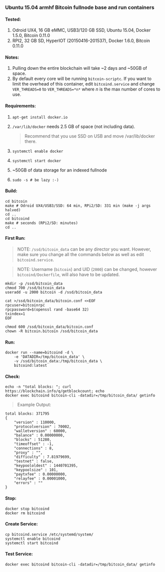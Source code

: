 ### Ubuntu 15.04 armhf Bitcoin fullnode base and run containers

#### Tested:

1. Odroid UX4, 16 GB eMMC, USB3/120 GB SSD, Ubuntu 15.04, Docker 1.5.0, Bitcoin 0.11.0
1. RPI2, 32 GB SD, HyperIOT (20150416-201537), Docker 1.6.0, Bitcoin 0.11.0

#### Notes:

1. Pulling down the entire blockchain will take ~2 days and ~50GB of space.
1. By default every core will be running `bitcoin-scriptc`.  If you want to limit the overhead of this container, edit `bitcoind.service` and change `VER_THREADS=0` to `VER_THREADS=*n*` where *n* is the max number of cores to use.

#### Requirements:

1. `apt-get install docker.io`
1. `/var/lib/docker` needs 2.5 GB of space (not including data).

	> Recommend that you use SSD on USB and move /var/lib/docker there.
1. `systemctl enable docker`
1. `systemctl start docker`
1. ~50GB of data storage for an indexed fullnode
1. `sudo -s # be lazy :-)`

#### Build:

```
cd bitcoin
make # Odroid UX4/USB3/SSD: 64 min, RPi2/SD: 331 min (make -j args halved)
cd ..
cd bitcoind
make # seconds (RPi2/SD: minutes)
cd ..
```

#### First Run:

> NOTE: `/ssd/bitcoin_data` can be any director you want.  However, make sure you change all the commands below as well as edit `bitcoind.service`.

> NOTE: Username (`bitcoin`) and UID (`2000`) can be changed, however `bitcoind/Dockerfile`, will also have to be updated.

```
mkdir -p /ssd/bitcoin_data
chmod 700 /ssd/bitcoin_data
useradd -u 2000 bitcoin -d /ssd/bitcoin_data

cat >/ssd/bitcoin_data/bitcoin.conf <<EOF
rpcuser=bitcoinrpc
rpcpassword=$(openssl rand -base64 32)
txindex=1
EOF

chmod 600 /ssd/bitcoin_data/bitcoin.conf
chown -R bitcoin.bitcoin /ssd/bitcoin_data
```

#### Run:

```
docker run --name=bitcoind -d \
    -e 'DATADIR=/tmp/bitcoin_data' \
    -v /ssd/bitcoin_data:/tmp/bitcoin_data \
    bitcoind:latest
```

#### Check:

```
echo -n "total blocks: "; curl https://blockchain.info/q/getblockcount; echo
docker exec bitcoind bitcoin-cli -datadir=/tmp/bitcoin_data/ getinfo
```

> Example Output:
```
total blocks: 371795
{
    "version" : 110000,
    "protocolversion" : 70002,
    "walletversion" : 60000,
    "balance" : 0.00000000,
    "blocks" : 51280,
    "timeoffset" : -1,
    "connections" : 8,
    "proxy" : "",
    "difficulty" : 7.81979699,
    "testnet" : false,
    "keypoololdest" : 1440701395,
    "keypoolsize" : 101,
    "paytxfee" : 0.00000000,
    "relayfee" : 0.00001000,
    "errors" : ""
}
```

#### Stop:
```
docker stop bitcoind
docker rm bitcoind
```

#### Create Service:
```
cp bitcoind.service /etc/systemd/system/
systemctl enable bitcoind
systemctl start bitcoind
```

#### Test Service:
```
docker exec bitcoind bitcoin-cli -datadir=/tmp/bitcoin_data/ getinfo
```


